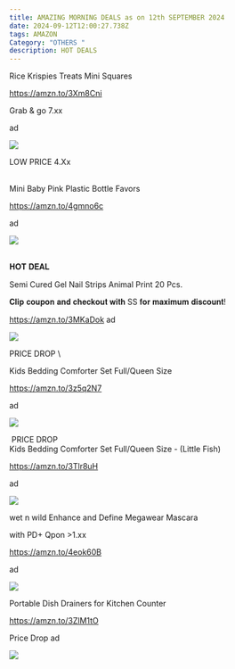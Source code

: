 ```yaml
---
title: AMAZING MORNING DEALS as on 12th SEPTEMBER 2024
date: 2024-09-12T12:00:27.738Z
tags: AMAZON
Category: "OTHERS "
description: HOT DEALS
---
```

<!--StartFragment-->

Rice Krispies Treats Mini Squares 

https://amzn.to/3Xm8Cni 

Grab & go 7.xx 

ad

<!--StartFragment-->

![](https://a.media-amazon.com/images/I/81Rw1vzOI9L._SL1500_.jpg)

<!--StartFragment-->

 LOW PRICE 4.Xx 

\
Mini Baby Pink Plastic Bottle Favors 

https://amzn.to/4gmno6c 

ad

<!--StartFragment-->

![](https://a.media-amazon.com/images/I/41ZMqatvzkL._AC_.jpg)

<!--StartFragment-->

\
𝐇𝐎𝐓 𝐃𝐄𝐀𝐋

Semi Cured Gel Nail Strips Animal Print 20 Pcs. 

𝐂𝐥𝐢𝐩 𝐜𝐨𝐮𝐩𝐨𝐧 𝐚𝐧𝐝 𝐜𝐡𝐞𝐜𝐤𝐨𝐮𝐭 𝐰𝐢𝐭𝐡 SS 𝐟𝐨𝐫 𝐦𝐚𝐱𝐢𝐦𝐮𝐦 𝐝𝐢𝐬𝐜𝐨𝐮𝐧𝐭! 

https://amzn.to/3MKaDok ad

<!--StartFragment-->

![](https://a.media-amazon.com/images/I/81ALWAQCJSL._SL1500_.jpg)

<!--StartFragment--> PRICE DROP \
Kids Bedding Comforter Set Full/Queen Size 

https://amzn.to/3z5q2N7 

ad

<!--StartFragment-->

![](https://a.media-amazon.com/images/I/81hH7XE2TML._AC_SL1500_.jpg)



<!--StartFragment-->

 PRICE DROP\
Kids Bedding Comforter Set Full/Queen Size - (Little Fish) 

https://amzn.to/3Tlr8uH 

ad

<!--StartFragment-->

![](https://a.media-amazon.com/images/I/71aStzmXXOL._AC_SL1001_.jpg)

<!--StartFragment-->

wet n wild Enhance and Define Megawear Mascara 

w﻿ith PD+ Qpon >1.xx

https://amzn.to/4eok60B 

 ad

<!--StartFragment-->

![](https://a.media-amazon.com/images/I/71i3AW6FLYL._SL1500_.jpg)



<!--StartFragment-->

Portable Dish Drainers for Kitchen Counter 

https://amzn.to/3ZlM1tO 

Price Drop ad

<!--StartFragment-->

![](https://a.media-amazon.com/images/I/81iMDS-hbZL._AC_SL1500_.jpg)

<!--EndFragment-->